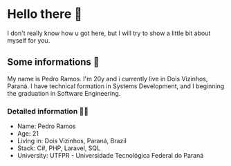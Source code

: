 # Hello there 👋

I don't really know how u got here, but I will try to show a little bit about myself for you.

## Some informations 💬
My name is Pedro Ramos. I'm 20y and i currently live in Dois Vizinhos, Paraná.
I have technical formation in Systems Development, and I beginning the graduation in Software Engineering.





### Detailed information 🕵️‍♂️

- Name: Pedro Ramos
- Age: 21
- Living in: Dois Vizinhos, Paraná, Brazil
- Stack: C#, PHP, Laravel, SQL
- University: UTFPR - Universidade Tecnológica Federal do Paraná


